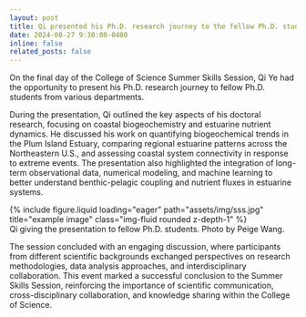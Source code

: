 ```yaml
---
layout: post
title: Qi presented his Ph.D. research journey to the fellow Ph.D. students across College of Science departments
date: 2024-08-27 9:30:00-0400
inline: false
related_posts: false
---
```


On the final day of the College of Science Summer Skills Session, Qi Ye had the opportunity to present his Ph.D. research journey to fellow Ph.D. students from various departments. 

During the presentation, Qi outlined the key aspects of his doctoral research, focusing on coastal biogeochemistry and estuarine nutrient dynamics. He discussed his work on quantifying biogeochemical trends in the Plum Island Estuary, comparing regional estuarine patterns across the Northeastern U.S., and assessing coastal system connectivity in response to extreme events. The presentation also highlighted the integration of long-term observational data, numerical modeling, and machine learning to better understand benthic-pelagic coupling and nutrient fluxes in estuarine systems.

<div class="row">
    <div class="col-sm mt-3 mt-md-0">
        {% include figure.liquid loading="eager" path="assets/img/sss.jpg" title="example image" class="img-fluid rounded z-depth-1" %}
    </div>
</div>
<div class="caption">
    Qi giving the presentation to fellow Ph.D. students. Photo by Peige Wang.
</div>

The session concluded with an engaging discussion, where participants from different scientific backgrounds exchanged perspectives on research methodologies, data analysis approaches, and interdisciplinary collaboration. This event marked a successful conclusion to the Summer Skills Session, reinforcing the importance of scientific communication, cross-disciplinary collaboration, and knowledge sharing within the College of Science.
